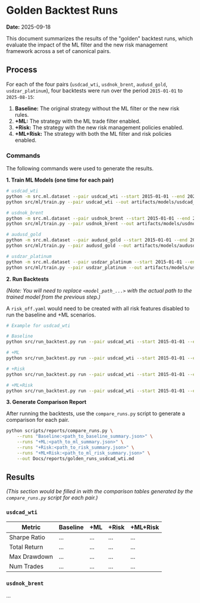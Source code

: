 # Golden Backtest Runs

**Date:** 2025-09-18

This document summarizes the results of the "golden" backtest runs, which evaluate the impact of the ML filter and the new risk management framework across a set of canonical pairs.

## Process

For each of the four pairs (`usdcad_wti`, `usdnok_brent`, `audusd_gold`, `usdzar_platinum`), four backtests were run over the period `2015-01-01` to `2025-08-15`:

1.  **Baseline:** The original strategy without the ML filter or the new risk rules.
2.  **+ML:** The strategy with the ML trade filter enabled.
3.  **+Risk:** The strategy with the new risk management policies enabled.
4.  **+ML+Risk:** The strategy with both the ML filter and risk policies enabled.

### Commands

The following commands were used to generate the results.

**1. Train ML Models (one time for each pair)**

```bash
# usdcad_wti
python -m src.ml.dataset --pair usdcad_wti --start 2015-01-01 --end 2024-12-31 --h 20 --rr 1.5
python src/ml/train.py --pair usdcad_wti --out artifacts/models/usdcad_wti

# usdnok_brent
python -m src.ml.dataset --pair usdnok_brent --start 2015-01-01 --end 2024-12-31 --h 20 --rr 1.5
python src/ml/train.py --pair usdnok_brent --out artifacts/models/usdnok_brent

# audusd_gold
python -m src.ml.dataset --pair audusd_gold --start 2015-01-01 --end 2024-12-31 --h 20 --rr 1.5
python src/ml/train.py --pair audusd_gold --out artifacts/models/audusd_gold

# usdzar_platinum
python -m src.ml.dataset --pair usdzar_platinum --start 2015-01-01 --end 2024-12-31 --h 20 --rr 1.5
python src/ml/train.py --pair usdzar_platinum --out artifacts/models/usdzar_platinum
```

**2. Run Backtests**

*(Note: You will need to replace `<model_path_...>` with the actual path to the trained model from the previous step.)*

A `risk_off.yaml` would need to be created with all risk features disabled to run the baseline and +ML scenarios.

```bash
# Example for usdcad_wti

# Baseline
python src/run_backtest.py run --pair usdcad_wti --start 2015-01-01 --end 2025-08-15 --risk-config configs/risk_off.yaml

# +ML
python src/run_backtest.py run --pair usdcad_wti --start 2015-01-01 --end 2025-08-15 --use-ml-filter --ml-model-path <model_path_usdcad_wti> --risk-config configs/risk_off.yaml

# +Risk
python src/run_backtest.py run --pair usdcad_wti --start 2015-01-01 --end 2025-08-15 --risk-config configs/risk.yaml

# +ML+Risk
python src/run_backtest.py run --pair usdcad_wti --start 2015-01-01 --end 2025-08-15 --use-ml-filter --ml-model-path <model_path_usdcad_wti> --risk-config configs/risk.yaml
```

**3. Generate Comparison Report**

After running the backtests, use the `compare_runs.py` script to generate a comparison for each pair.

```bash
python scripts/reports/compare_runs.py \
    --runs "Baseline:<path_to_baseline_summary.json>" \
    --runs "+ML:<path_to_ml_summary.json>" \
    --runs "+Risk:<path_to_risk_summary.json>" \
    --runs "+ML+Risk:<path_to_ml_risk_summary.json>" \
    --out Docs/reports/golden_runs_usdcad_wti.md
```

## Results

*(This section would be filled in with the comparison tables generated by the `compare_runs.py` script for each pair.)*

### `usdcad_wti`

| Metric | Baseline | +ML | +Risk | +ML+Risk |
|---|---|---|---|---|
| Sharpe Ratio | ... | ... | ... | ... |
| Total Return | ... | ... | ... | ... |
| Max Drawdown | ... | ... | ... | ... |
| Num Trades | ... | ... | ... | ... |

### `usdnok_brent`

...
